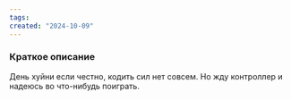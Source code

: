 ```yaml
---
tags: 
created: "2024-10-09"
---
```

### Краткое описание
День хуйни если честно, кодить сил  нет совсем. Но жду контроллер и надеюсь во что-нибудь поиграть.